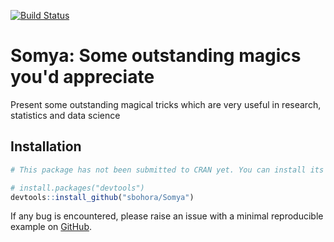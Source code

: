 [![Build Status](https://travis-ci.com/sbohora/Somya.svg?token=shyYTzvvbsLRHsRAWXTg)](https://travis-ci.com/sbohora/Somya)

# Somya: Some outstanding magics you'd appreciate
Present some outstanding magical tricks which are very useful in research, statistics and data science

## Installation

``` r
# This package has not been submitted to CRAN yet. You can install its development version from GitHub:

# install.packages("devtools")
devtools::install_github("sbohora/Somya")
```

If any bug is encountered, please raise an issue with a minimal reproducible example on [GitHub](https://github.com/sbohora/Somya/issues).